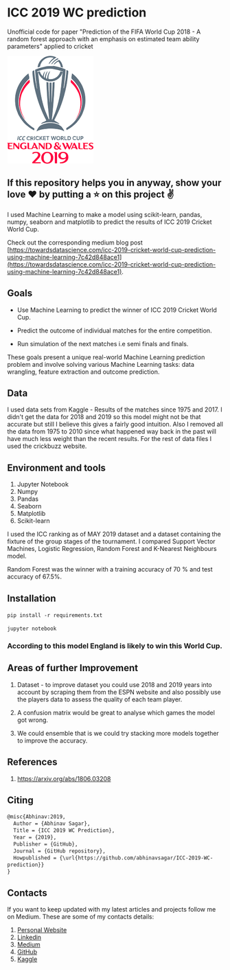# ICC 2019 WC prediction

Unofficial code for paper "Prediction of the FIFA World Cup 2018 - A random forest approach with an emphasis on estimated team ability parameters" applied to cricket

![WC Logo](wc.png)

## If this repository helps you in anyway, show your love :heart: by putting a :star: on this project :v:

I used Machine Learning to make a model using scikit-learn, pandas, numpy, seaborn and matplotlib to predict the results of ICC 2019 
Cricket World Cup. 

Check out the corresponding medium blog post [https://towardsdatascience.com/icc-2019-cricket-world-cup-prediction-using-machine-learning-7c42d848ace1](https://towardsdatascience.com/icc-2019-cricket-world-cup-prediction-using-machine-learning-7c42d848ace1).

## Goals

- Use Machine Learning to predict the winner of ICC 2019 Cricket World Cup.

- Predict the outcome of individual matches for the entire competition.

- Run simulation of the next matches i.e semi finals and finals.

These goals present a unique real-world Machine Learning prediction problem and involve solving various Machine Learning tasks: data wrangling, feature extraction and outcome prediction.

## Data

I used data sets from Kaggle - Results of the matches since 1975 and 2017. I didn't get the data for 2018 and 2019 so this model might not be that accurate but still I believe this gives a fairly good intuition. Also I removed all the data from 1975 to 2010 since what happened way back in the past will have much less weight than the recent results. For the rest of data files I used the crickbuzz website. 

## Environment and tools

1. Jupyter Notebook
2. Numpy
3. Pandas
4. Seaborn
5. Matplotlib
6. Scikit-learn

I used the ICC ranking as of MAY 2019 dataset and a dataset containing the fixture of the group stages of the tournament. I compared Support Vector Machines, Logistic Regression, Random Forest and K-Nearest Neighbours model.
        
Random Forest was the winner with a training accuracy of 70 % and test accuracy of 67.5%.

## Installation

`pip install -r requirements.txt`

`jupyter notebook`

### According to this model England is likely to win this World Cup.

## Areas of further Improvement

1. Dataset - to improve dataset you could use 2018 and 2019 years into account by scraping them from the ESPN website and also possibly use the players data to assess the quality of each team player.

2. A confusion matrix would be great to analyse which games the model got wrong.

3. We could ensemble that is we could try stacking more models together to improve the accuracy.

## References

1. https://arxiv.org/abs/1806.03208

## Citing

```
@misc{Abhinav:2019,
  Author = {Abhinav Sagar},
  Title = {ICC 2019 WC Prediction},
  Year = {2019},
  Publisher = {GitHub},
  Journal = {GitHub repository},
  Howpublished = {\url{https://github.com/abhinavsagar/ICC-2019-WC-prediction}}
}
```

## Contacts

If you want to keep updated with my latest articles and projects follow me on Medium. These are some of my contacts details:

1. [Personal Website](https://abhinavsagar.github.io/)
2. [Linkedin](https://in.linkedin.com/in/abhinavsagar4)
3. [Medium](https://medium.com/@abhinav.sagar)
4. [GitHub](https://github.com/abhinavsagar)
5. [Kaggle](https://www.kaggle.com/abhinavsagar)
